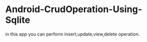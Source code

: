 # Android-CrudOperation-Using-Sqlite
in this app you can perform insert,update,view,delete operation.
